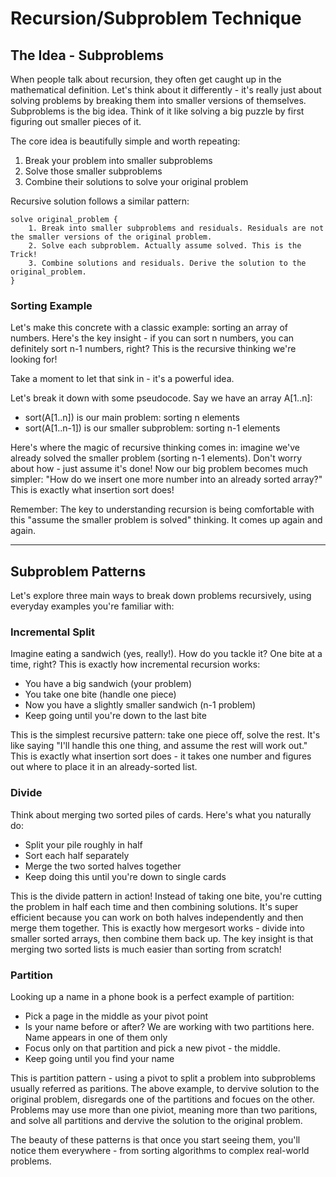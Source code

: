 # Recursion/Subproblem Technique

## The Idea - Subproblems
When people talk about recursion, they often get caught up in the mathematical definition. Let's think about it differently - it's really just about solving problems by breaking them into smaller versions of themselves. Subproblems is the big idea. Think of it like solving a big puzzle by first figuring out smaller pieces of it.

The core idea is beautifully simple and worth repeating:
1. Break your problem into smaller subproblems
2. Solve those smaller subproblems
3. Combine their solutions to solve your original problem

Recursive solution follows a similar pattern:
```
solve original_problem {
    1. Break into smaller subproblems and residuals. Residuals are not the smaller versions of the original problem.
    2. Solve each subproblem. Actually assume solved. This is the Trick!
    3. Combine solutions and residuals. Derive the solution to the original_problem.
}
```

### Sorting Example
Let's make this concrete with a classic example: sorting an array of numbers. Here's the key insight - if you can sort n numbers, you can definitely sort n-1 numbers, right? This is the recursive thinking we're looking for!

Take a moment to let that sink in - it's a powerful idea.

Let's break it down with some pseudocode. Say we have an array A[1..n]:
- sort(A[1..n]) is our main problem: sorting n elements
- sort(A[1..n-1]) is our smaller subproblem: sorting n-1 elements

Here's where the magic of recursive thinking comes in: imagine we've already solved the smaller problem (sorting n-1 elements). Don't worry about how - just assume it's done! Now our big problem becomes much simpler: "How do we insert one more number into an already sorted array?" This is exactly what insertion sort does!

Remember: The key to understanding recursion is being comfortable with this "assume the smaller problem is solved" thinking. It comes up again and again.

--- 

## Subproblem Patterns
Let's explore three main ways to break down problems recursively, using everyday examples you're familiar with:

### Incremental Split
Imagine eating a sandwich (yes, really!). How do you tackle it? One bite at a time, right? This is exactly how incremental recursion works:
- You have a big sandwich (your problem)
- You take one bite (handle one piece)
- Now you have a slightly smaller sandwich (n-1 problem)
- Keep going until you're down to the last bite

This is the simplest recursive pattern: take one piece off, solve the rest. It's like saying "I'll handle this one thing, and assume the rest will work out." This is exactly what insertion sort does - it takes one number and figures out where to place it in an already-sorted list.

### Divide
Think about merging two sorted piles of cards. Here's what you naturally do:
- Split your pile roughly in half
- Sort each half separately
- Merge the two sorted halves together
- Keep doing this until you're down to single cards

This is the divide pattern in action! Instead of taking one bite, you're cutting the problem in half each time and then combining solutions. It's super efficient because you can work on both halves independently and then merge them together. This is exactly how mergesort works - divide into smaller sorted arrays, then combine them back up. The key insight is that merging two sorted lists is much easier than sorting from scratch!

### Partition
Looking up a name in a phone book is a perfect example of partition:
- Pick a page in the middle as your pivot point
- Is your name before or after? We are working with two partitions here. Name appears in one of them only
- Focus only on that partition and pick a new pivot - the middle.
- Keep going until you find your name

This is partition pattern - using a pivot to split a problem into subproblems usually referred as paritions. The above example, to dervive solution to the original problem, disregards one of the partitions and focues on the other. Problems may use more than one piviot, meaning more than two paritions, and solve all partitions and dervive the solution to the original problem.

The beauty of these patterns is that once you start seeing them, you'll notice them everywhere - from sorting algorithms to complex real-world problems.